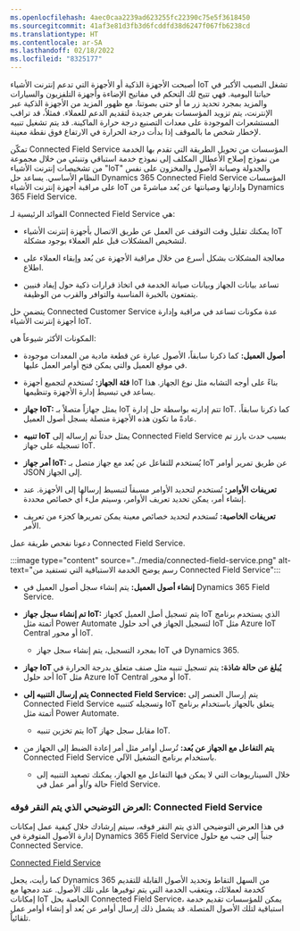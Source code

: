 ```yaml
---
ms.openlocfilehash: 4aec0caa2239ad623255fc22390c75e5f3618450
ms.sourcegitcommit: 41af3e81d3fb3d6fcddfd38d6247f067fb6238cd
ms.translationtype: HT
ms.contentlocale: ar-SA
ms.lasthandoff: 02/18/2022
ms.locfileid: "8325177"
---
```

أصبحت الأجهزة الذكية أو الأجهزة التي تدعم إنترنت الأشياء IoT تشغل النصيب الأكبر في حياتنا اليومية. فهي تتيح لك التحكم في مفاتيح الإضاءة وأجهزة التلفزيون والسيارات والمزيد بمجرد تحديد زر ما أو حتى بصوتنا. مع ظهور المزيد من الأجهزة الذكية عبر الإنترنت، يتم تزويد المؤسسات بفرص جديدة لتقديم الدعم للعملاء. فمثلاُ، قد تراقب المستشعرات الموجودة على معدات التصنيع درجة حرارة الماكينة. قد يتم تشغيل تنبيه لإخطار شخص ما بالموقف إذا بدأت درجة الحرارة في الارتفاع فوق نقطة معينة. 

تمكّن Connected Field Service المؤسسات من تحويل الطريقة التي تقدم بها الخدمة من نموذج إصلاح الأعطال المكلف إلى نموذج خدمة استباقي وتنبئي من خلال مجموعة من تشخيصات إنترنت الأشياء "IoT" والجدولة وصيانة الأصول والمخزون على نفس النظام الأساسي. يساعد حل Dynamics 365 Connected Field Service المؤسسات على مراقبة أجهزة إنترنت الأشياء IoT وإدارتها وصيانتها عن بُعد مباشرةً من Dynamics 365 Field Service. 

الفوائد الرئيسية لـ Connected Field Service هي:

- يمكنك تقليل وقت التوقف عن العمل عن طريق الاتصال بأجهزة إنترنت الأشياء IoT لتشخيص المشكلات قبل علم العملاء بوجود مشكلة.

- معالجة المشكلات بشكل أسرع من خلال مراقبة الأجهزة عن بُعد وإبقاء العملاء على اطلاع.

- تساعد بيانات الجهاز وبيانات صيانة الخدمة في اتخاذ قرارات ذكية حول إيفاد فنيين يتمتعون بالخبرة المناسبة والتوافر والقرب من الوظيفة.

 

يتضمن حل Connected Customer Service عدة مكونات تساعد في مراقبة وإدارة أجهزة إنترنت الأشياء IoT. 

المكونات الأكثر شيوعاً هي:

- **أصول العميل:** كما ذكرنا سابقاً، الأصول عبارة عن قطعة مادية من المعدات موجودة في موقع العميل والتي يمكن فتح أوامر العمل عليها. 

- **فئة الجهاز:** تُستخدم لتجميع أجهزة IoT بناءً على أوجه التشابه مثل نوع الجهاز. هذا يساعد في تبسيط إدارة الأجهزة وتنظيمها. 

- **جهاز IoT:** يمثل جهازاً متصلاً بـ IoT تتم إدارته بواسطة حل إدارة IoT. كما ذكرنا سابقاً، عادةً ما تكون هذه الأجهزة متصلة بسجل أصول العميل. 

- **تنبيه IoT** يمثل حدثاً تم إرساله إلى Connected Field Service بسبب حدث بارز تم تسجيله على جهاز IoT‏‎.

- **أمر جهاز IoT:** يُستخدم للتفاعل عن بُعد مع جهاز متصل بـ IoT عن طريق تمرير أوامر JSON إلى الجهاز.

- **تعريفات الأوامر:** تُستخدم لتحديد الأوامر مسبقاً لتبسيط إرسالها إلى الأجهزة. عند إنشاء أمر، يمكن تحديد تعريف الأوامر، وسيتم ملء أي خصائص محددة. 

- **تعريفات الخاصية:** تُستخدم لتحديد خصائص معينة يمكن تمريرها كجزء من تعريف الأمر.

 

دعونا نفحص طريقة عمل Connected Field Service.

:::image type="content" source="../media/connected-field-service.png" alt-text="رسم يوضح الخدمة الاستباقية التي تستفيد من Connected Field Service":::

- **إنشاء أصول العميل:** يتم إنشاء سجل أصول العميل في Dynamics 365 Field Service.

- **تم إنشاء سجل جهاز IoT:** يتم تسجيل أصل العميل كجهاز IoT الذي يستخدم برنامج أتمتة مثل Power Automate لتسجيل الجهاز في أحد حلول IoT مثل Azure IoT Central أو محور IoT.

    - بمجرد التسجيل، يتم إنشاء سجل جهاز IoT في Dynamics 365.

- **جهاز IoT يُبلغ عن حالة شاذة:** يتم تسجيل تنبيه مثل صنف متعلق بدرجة الحرارة في أحد حلول IoT مثل Azure IoT Central أو محور IoT.

- **يتم إرسال التنبيه إلى Connected Field Service:** يتم إرسال العنصر إلى Connected Field Service وتسجيله كتنبيه IoT يتعلق بالجهاز باستخدام برنامج أتمتة مثل Power Automate.

    - يتم تخزين تنبيه IoT مقابل سجل جهاز IoT. 

- **يتم التفاعل مع الجهاز عن بُعد:** تُرسل أوامر مثل أمر إعادة الضبط إلى الجهاز من Connected Field Service باستخدام برنامج التشغيل الآلي. 

    - خلال السيناريوهات التي لا يمكن فيها التفاعل مع الجهاز، يمكنك تصعيد التنبيه إلى حالة و/أو أمر عمل في Field Service. 

 

### <a name="click-through-demo-connected-field-service"></a>العرض التوضيحي الذي يتم النقر فوقه: Connected Field Service

في هذا العرض التوضيحي الذي يتم النقر فوقه، سيتم إرشادك خلال كيفية عمل إمكانات إدارة الأصول المتوفرة في Dynamics 365 Field Service جنباً إلى جنب مع حلول Connected Service. 

[Connected Field Service](https://edxinteractivepage.blob.core.windows.net/edxpages/mb-910/version2/LP-FS-M2-CFS/index.html)

كما رأيت، يجعل Dynamics 365 من السهل التقاط وتحديد الأصول القابلة للتقديم كخدمة لعملائك، ويتعقب الخدمة التي يتم توفيرها على تلك الأصول. عند دمجها مع إمكانات IoT الخاصة بحل Connected Field Service، يمكن للمؤسسات تقديم خدمة استباقية لتلك الأصول المتصلة. قد يشمل ذلك إرسال أوامر عن بُعد أو إنشاء أوامر عمل تلقائياً.
